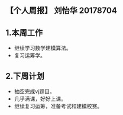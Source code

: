 ## **【个人周报】 刘怡华 20178704**

## 1.本周工作

- 继续学习数学建模算法。
- 复习运筹学。

## 2.下周计划
 
- 抽空完成vj题目。 
- 几乎满课，好好上课。
- 继续复习运筹，准备考试和建模校赛。
